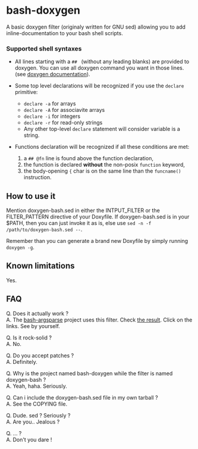 bash-doxygen
============

A basic doxygen filter (originaly written for GNU sed) allowing you to
add inline-documentation to your bash shell scripts.

### Supported shell syntaxes

* All lines starting with a `## ` (without any leading blanks) are
  provided to doxygen. You can use all doxygen command you want in
  those lines. (see [doxygen
  documentation](http://www.stack.nl/~dimitri/doxygen/manual/commands.html)).

* Some top level declarations will be recognized if you use the
  `declare` primitive: 
  * `declare -a` for arrays
  * `declare -A` for associavite arrays
  * `declare -i` for integers
  * `declare -r` for read-only strings
  * Any other top-level `declare` statement will consider variable is a string.

* Functions declaration will be recognized if all these conditions are met:
  1. a `## @fn` line is found above the function declaration,
  2. the function is declared **without** the non-posix `function` keyword,
  3. the body-opening `{` char is on the same line than the
  `funcname()` instruction.

How to use it
-------------

Mention doxygen-bash.sed in either the INTPUT_FILTER or the
FILTER_PATTERN directive of your Doxyfile. If doxygen-bash.sed is in
your $PATH, then you can just invoke it as is, else use `sed -n -f
/path/to/doxygen-bash.sed --`.

Remember than you can generate a brand new Doxyfile by simply running
`doxygen -g`.


Known limitations
-----------------

Yes.

FAQ
---

Q. Does it actually work ?  
A. The [bash-argsparse](https://github.com/Anvil/bash-argsparse)
project uses this filter. Check
[the result](http://argsparse.livna.org/doxygen/). Click on the
links. See by yourself.

Q. Is it rock-solid ?  
A. No.

Q. Do you accept patches ?  
A. Definitely.

Q. Why is the project named bash-doxygen while the filter is named
doxygen-bash ?  
A. Yeah, haha. Seriously.

Q. Can i include the doxygen-bash.sed file in my own tarball ?  
A. See the COPYING file.

Q. Dude. sed ? Seriously ?  
A. Are you.. Jealous ?

Q. ... ?  
A. Don't you dare !
